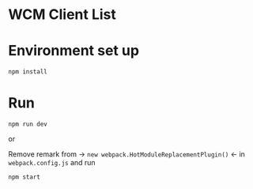 # WCM Client List

# Environment set up

```
npm install
```

# Run

```
npm run dev
```

or

Remove remark from -> `new webpack.HotModuleReplacementPlugin()` <- in `webpack.config.js` and run
```
npm start
```


